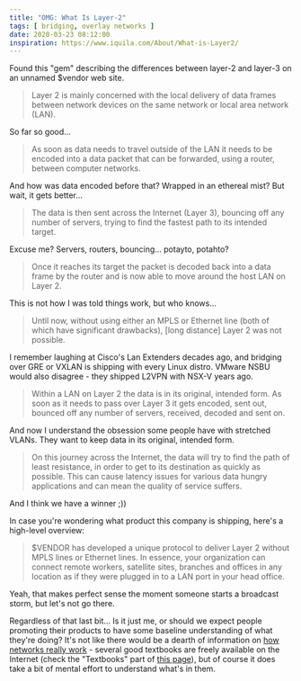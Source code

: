 ```yaml
---
title: "OMG: What Is Layer-2"
tags: [ bridging, overlay networks ]
date: 2020-03-23 08:12:00
inspiration: https://www.iquila.com/About/What-is-Layer2/
---
```

Found this "gem" describing the differences between layer-2 and layer-3 on an unnamed $vendor web site.

> Layer 2 is mainly concerned with the local delivery of data frames between network devices on the same network or local area network (LAN).

So far so good...
<!--more-->
> As soon as data needs to travel outside of the LAN it needs to be encoded into a data packet that can be forwarded, using a router, between computer networks.

And how was data encoded before that? Wrapped in an ethereal mist? But wait, it gets better...

> The data is then sent across the Internet (Layer 3), bouncing off any number of servers, trying to find the fastest path to its intended target.

Excuse me? Servers, routers, bouncing... potayto, potahto?

> Once it reaches its target the packet is decoded back into a data frame by the router and is now able to move around the host LAN on Layer 2.

This is not how I was told things work, but who knows...

> Until now, without using either an MPLS or Ethernet line (both of which have significant drawbacks), [long distance] Layer 2 was not possible.

I remember laughing at Cisco's Lan Extenders decades ago, and bridging over GRE or VXLAN is shipping with every Linux distro. VMware NSBU would also disagree - they shipped L2VPN with NSX-V years ago.

> Within a LAN on Layer 2 the data is in its original, intended form. As soon as it needs to pass over Layer 3 it gets encoded, sent out, bounced off any number of servers, received, decoded and sent on.

And now I understand the obsession some people have with stretched VLANs. They want to keep data in its original, intended form.

> On this journey across the Internet, the data will try to find the path of least resistance, in order to get to its destination as quickly as possible. This can cause latency issues for various data hungry applications and can mean the quality of service suffers.

And I think we have a winner ;))

In case you're wondering what product this company is shipping, here's a high-level overview:

> $VENDOR has developed a unique protocol to deliver Layer 2 without MPLS lines or Ethernet lines. In essence, your organization can connect remote workers, satellite sites, branches and offices in any location as if they were plugged in to a LAN port in your head office.

Yeah, that makes perfect sense the moment someone starts a broadcast storm, but let's not go there.

Regardless of that last bit... Is it just me, or should we expect people promoting their products to have some baseline understanding of what they're doing? It's not like there would be a dearth of information on [how networks really work](https://www.ipspace.net/How_Networks_Really_Work) - several good textbooks are freely available on the Internet (check the "Textbooks" part of [this page](https://my.ipspace.net/bin/list?id=Fundamentals)), but of course it does take a bit of mental effort to understand what's in them.